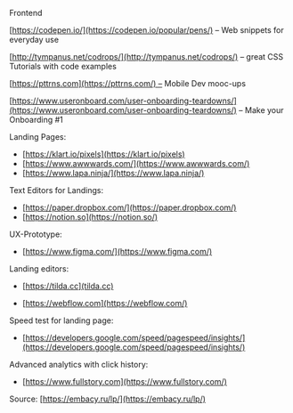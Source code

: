 Frontend

[https://codepen.io/](https://codepen.io/popular/pens/) – Web snippets for everyday use

[http://tympanus.net/codrops/](http://tympanus.net/codrops/) – great CSS Tutorials with code examples

[https://pttrns.com](https://pttrns.com/) – Mobile Dev mooc-ups

[https://www.useronboard.com/user-onboarding-teardowns/](https://www.useronboard.com/user-onboarding-teardowns/) – Make your Onboarding #1

Landing Pages:

- [https://klart.io/pixels](https://klart.io/pixels)
- [https://www.awwwards.com/](https://www.awwwards.com/)
- [https://www.lapa.ninja/](https://www.lapa.ninja/)

Text Editors for Landings:

- [https://paper.dropbox.com/](https://paper.dropbox.com/)
- [https://notion.so](https://notion.so/)

UX-Prototype:

- [https://www.figma.com/](https://www.figma.com/)

Landing editors:

- [https://tilda.cc](tilda.cc)

- [https://webflow.com](https://webflow.com/)

Speed test for landing page:

- [https://developers.google.com/speed/pagespeed/insights/](https://developers.google.com/speed/pagespeed/insights/)

Advanced analytics with click history:

- [https://www.fullstory.com](https://www.fullstory.com/)

Source: [https://embacy.ru/lp/](https://embacy.ru/lp/)
